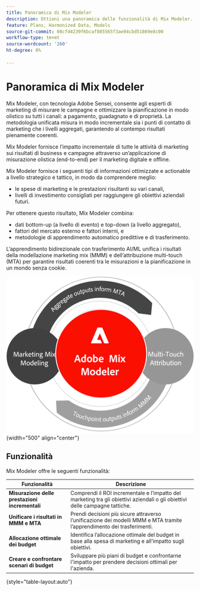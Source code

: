```yaml
---
title: Panoramica di Mix Modeler
description: Ottieni una panoramica delle funzionalità di Mix Modeler.
feature: Plans, Harmonized Data, Models
source-git-commit: 08cfd4239f6bcaf885565f3ae04cbd51869e8c00
workflow-type: tm+mt
source-wordcount: '260'
ht-degree: 0%

---
```



# Panoramica di Mix Modeler

Mix Modeler, con tecnologia Adobe Sensei, consente agli esperti di marketing di misurare le campagne e ottimizzare la pianificazione in modo olistico su tutti i canali: a pagamento, guadagnato e di proprietà. La metodologia unificata misura in modo incrementale sia i punti di contatto di marketing che i livelli aggregati, garantendo al contempo risultati pienamente coerenti.

Mix Modeler fornisce l’impatto incrementale di tutte le attività di marketing sui risultati di business e campagne attraverso un’applicazione di misurazione olistica (end-to-end) per il marketing digitale e offline.

Mix Modeler fornisce i seguenti tipi di informazioni ottimizzate e actionable a livello strategico e tattico, in modo da comprendere meglio:

* le spese di marketing e le prestazioni risultanti su vari canali,
* livelli di investimento consigliati per raggiungere gli obiettivi aziendali futuri.


Per ottenere questo risultato, Mix Modeler combina:

* dati bottom-up (a livello di evento) e top-down (a livello aggregato),
* fattori del mercato esterno e fattori interni, e
* metodologie di apprendimento automatico predittive e di trasferimento.

L’apprendimento bidirezionale con trasferimento AI/ML unifica i risultati della modellazione marketing mix (MMM) e dell’attribuzione multi-touch (MTA) per garantire risultati coerenti tra le misurazioni e la pianificazione in un mondo senza cookie.

![Apprendimento del trasferimento bidirezionale](../assets/birdirectional-transfer-learning.png){width="500" align="center"}


## Funzionalità

Mix Modeler offre le seguenti funzionalità:

| Funzionalità | Descrizione |
|---|---|
| **Misurazione delle prestazioni incrementali** | Comprendi il ROI incrementale e l’impatto del marketing tra gli obiettivi aziendali o gli obiettivi delle campagne tattiche. |
| **Unificare i risultati in MMM e MTA** | Prendi decisioni più sicure attraverso l’unificazione dei modelli MMM e MTA tramite l’apprendimento dei trasferimenti. |
| **Allocazione ottimale dei budget** | Identifica l’allocazione ottimale del budget in base alla spesa di marketing e all’impatto sugli obiettivi. |
| **Creare e confrontare scenari di budget** | Sviluppare più piani di budget e confrontarne l&#39;impatto per prendere decisioni ottimali per l&#39;azienda. |

{style="table-layout:auto"}









